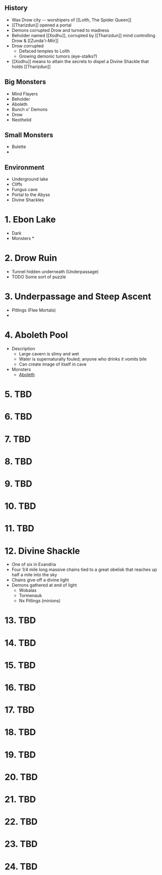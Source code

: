 
## History
* Was Drow city -- worshipers of [[Lolth, The Spider Queen]]
* [[Tharizdun]] opened a portal
* Demons corrupted Drow and turned to madness
* Beholder named [[Xodhu]], corrupted by [[Tharizdun]] mind controlling Drow & [[Zunda'i-Miir]]
* Drow corrupted
	* Defaced temples to Lolth
	* Growing demonic tumors (eye-stalks?)
* [[Xodhu]] means to attain the secrets to dispel a Divine Shackle that holds [[Tharizdun]]

## Big Monsters
* Mind Flayers
* Beholder
* Aboleth
* Bunch o' Demons
* Drow
* Neothelid

## Small Monsters

* Bulette
* 

## Environment

* Underground lake
* Cliffs
* Fungus cave
* Portal to the Abyss
* Divine Shackles

# 1. Ebon Lake

* Dark
* Monsters
	* 

# 2. Drow Ruin

* Tunnel hidden underneath (Underpassage)
* TODO Some sort of puzzle

# 3. Underpassage and Steep Ascent

* Pitlings (Flee Mortals)
* 

# 4. Aboleth Pool

* Description
	* Large cavern is slimy and wet
	* Water is supernaturally fouled; anyone who drinks it vomits bile
	* Can create image of itself in cave
* Monsters
	* [Aboleth](https://www.dndbeyond.com/monsters/16762-aboleth)

# 5. TBD

# 6. TBD

# 7. TBD

# 8. TBD

# 9. TBD

# 10. TBD

# 11. TBD

# 12. Divine Shackle

* One of six in Exandria
* Four 1/4 mile long massive chains tied to a great obelisk that reaches up half a mile into the sky
* Chains give off a divine light
* Demons gathered at end of light
	* Wobalas
	* Tormenauk
	* Nx Pitlings (minions)

# 13. TBD

# 14. TBD

# 15. TBD

# 16. TBD

# 17. TBD

# 18. TBD

# 19. TBD

# 20. TBD

# 21. TBD

# 22. TBD

# 23. TBD

# 24. TBD
